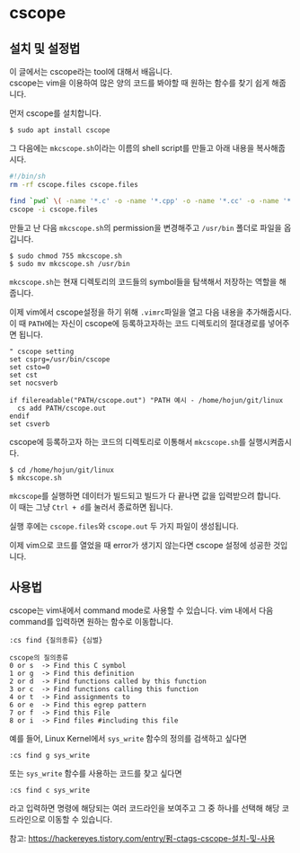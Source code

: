 # cscope 

## 설치 및 설정법
이 글에서는 cscope라는 tool에 대해서 배웁니다.  
cscope는 vim을 이용하여 많은 양의 코드를 봐야할 때 원하는 함수를 찾기 쉽게 해줍니다.  
  
  
먼저 cscope를 설치합니다.
```terminal
$ sudo apt install cscope
```
  
그 다음에는 `mkcscope.sh`이라는 이름의 shell script를 만들고 아래 내용을 복사해줍시다.
```bash
#!/bin/sh
rm -rf cscope.files cscope.files

find `pwd` \( -name '*.c' -o -name '*.cpp' -o -name '*.cc' -o -name '*.h' -o -name '*.s' -o -name '*.S' \) -print > cscope.files
cscope -i cscope.files
```
  
만들고 난 다음 `mkcscope.sh`의 permission을 변경해주고 `/usr/bin` 폴더로 파일을 옵깁니다.
```terminal
$ sudo chmod 755 mkcscope.sh
$ sudo mv mkcscope.sh /usr/bin
```
`mkcscope.sh`는 현재 디렉토리의 코드들의 symbol들을 탐색해서 저장하는 역할을 해줍니다.  
  
이제 vim에서 cscope설정을 하기 위해 `.vimrc`파일을 열고 다음 내용을 추가해줍시다.  
이 때 `PATH`에는 자신이 cscope에 등록하고자하는 코드 디렉토리의 절대경로를 넣어주면 됩니다.
```vimrc
" cscope setting
set csprg=/usr/bin/cscope
set csto=0
set cst 
set nocsverb

if filereadable("PATH/cscope.out") "PATH 예시 - /home/hojun/git/linux
  cs add PATH/cscope.out
endif
set csverb
```
  
cscope에 등록하고자 하는 코드의 디렉토리로 이통해서 `mkcscope.sh`를 실행시켜줍시다. 
```terminal
$ cd /home/hojun/git/linux
$ mkcscope.sh
```
`mkcscope`를 실행하면 데이터가 빌드되고 빌드가 다 끝나면 값을 입력받으려 합니다.  
이 때는 그냥 `Ctrl + d`를 눌러서 종료하면 됩니다.  
  
실행 후에는 `cscope.files`와 `cscope.out` 두 가지 파일이 생성됩니다.
  
이제 vim으로 코드를 열었을 때 error가 생기지 않는다면 cscope 설정에 성공한 것입니다.  

## 사용법
cscope는 vim내에서 command mode로 사용할 수 있습니다.
vim 내에서 다음 command를 입력하면 원하는 함수로 이동합니다.
```text
:cs find {질의종류} {심벌}

cscope의 질의종류
0 or s  -> Find this C symbol
1 or g  -> Find this definition
2 or d  -> Find functions called by this function
3 or c  -> Find functions calling this function
4 or t  -> Find assignments to
6 or e  -> Find this egrep pattern
7 or f  -> Find this File
8 or i  -> Find files #including this file
```

예를 들어, Linux Kernel에서 `sys_write` 함수의 정의를 검색하고 싶다면  
```text
:cs find g sys_write
```
또는 `sys_write` 함수를 사용하는 코드를 찾고 싶다면
```text
:cs find c sys_write
```
라고 입력하면 명령에 해당되는 여러 코드라인을 보여주고 그 중 하나를 선택해 해당 코드라인으로 이동할 수 있습니다.

참고: https://hackereyes.tistory.com/entry/펌-ctags-cscope-설치-및-사용